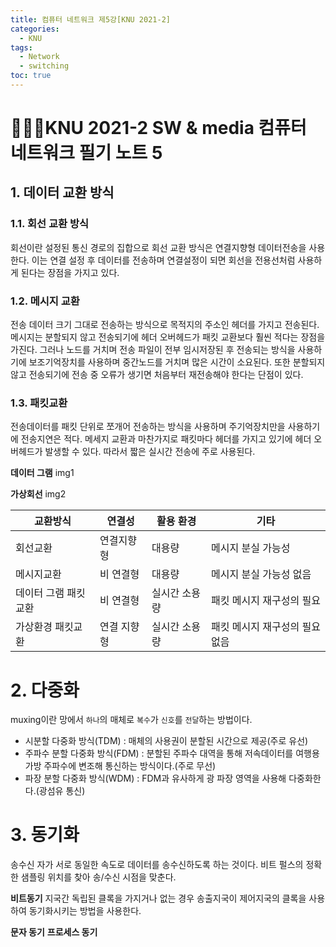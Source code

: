 ```yaml
---
title: 컴퓨터 네트워크 제5강[KNU 2021-2]
categories:
  - KNU
tags:
  - Network
  - switching
toc: true
---  
```


# 👨‍💻🏫KNU 2021-2 SW & media 컴퓨터 네트워크 필기 노트 5

## 1. 데이터 교환 방식

### 1.1. 회선 교환 방식

회선이란 설정된 통신 경로의 집합으로 회선 교환 방식은 연결지향형 데이터전송을 사용한다.
이는 연결 설정 후 데이터를 전송하며 연결설정이 되면 회선을 전용선처럼 사용하게 된다는 장점을 가지고 있다.

### 1.2. 메시지 교환

전송 데이터 크기 그대로 전송하는 방식으로 목적지의 주소인 헤더를 가지고 전송된다. 메시지는 분할되지 않고 전송되기에 헤더 오버헤드가 패킷 교환보다 훨씬 적다는 장점을 가진다. 그러나 노드를 거치며 전송 파일이 전부 임시저장된 후 전송되는 방식을 사용하기에 보조기억장치를 사용하며 중간노드를 거치며 많은 시간이 소요된다. 또한 분할되지 않고 전송되기에 전송 중 오류가 생기면 처음부터 재전송해야 한다는 단점이 있다.

### 1.3. 패킷교환

전송데이터를 패킷 단위로 쪼개어 전송하는 방식을 사용하며 주기억장치만을 사용하기에 전송지연은 적다. 메세지 교환과 마찬가지로 패킷마다 헤더를 가지고 있기에 헤더 오버헤드가 발생할 수 있다. 따라서 짧은 실시간 전송에 주로 사용된다.

**데이터 그램**
img1

**가상회선**
img2  

|교환방식|연결성|활용 환경|기타|
|-|-|-|-|
|회선교환|연결지향형|대용량|메시지 분실 가능성|
|메시지교환|비 연결형|대용량|메시지 분실 가능성 없음|
|데이터 그램 패킷교환|비 연결형|실시간 소용량|패킷 메시지 재구성의 필요|
|가상환경 패킷교환|연결 지향형|실시간 소용량|패킷 메시지 재구성의 필요 없음|

# 2. 다중화

muxing이란 망에서 `하나`의 매체로 `복수`가 `신호`를 `전달`하는 방법이다.  

- 시분할 다중화 방식(TDM) : 매체의 사용권이 분할된 시간으로 제공(주로 유선)
- 주파수 분할 다중화 방식(FDM) : 분할된 주파수 대역을 통해 저속데이터를 여행용 가방 주파수에 변조해 통신하는 방식이다.(주로 무선)
- 파장 분할 다중화 방식(WDM) : FDM과 유사하게 광 파장 영역을 사용해 다중화한다.(광섬유 통신)

# 3. 동기화

송수신 자가 서로 동일한 속도로 데이터를 송수신하도록 하는 것이다. 비트 펄스의 정확한 샘플링 위치를 찾아 송/수신 시점을 맞춘다.

**비트동기**
지국간 독립된 클록을 가지거나 없는 경우 송출지국이 제어지국의 클록을 사용하여 동기화시키는 방법을 사용한다.

**문자 동기**
**프로세스 동기**


